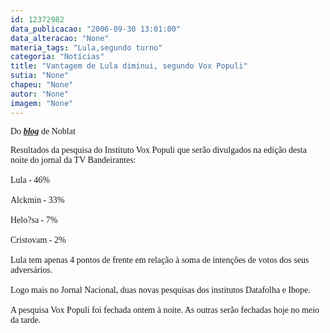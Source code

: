 ```yaml
---
id: 12372982
data_publicacao: "2006-09-30 13:01:00"
data_alteracao: "None"
materia_tags: "Lula,segundo turno"
categoria: "Notícias"
title: "Vantagem de Lula diminui, segundo Vox Populi"
sutia: "None"
chapeu: "None"
autor: "None"
imagem: "None"
---
```

<p><span style="font-family: Verdana;">Do <strong><em><a href="http://fivenews.sjcc.com.br/https:/www.noblat.com.br/" target="_blank" rel="noopener noreferrer">blog</a></em></strong> de Noblat</span></p>
<p><span style="font-family: Verdana;">Resultados da pesquisa do Instituto Vox Populi que ser&atilde;o divulgados na edi&ccedil;&atilde;o desta noite do jornal da TV Bandeirantes:<br />&nbsp;<br />Lula - 46%<br />&nbsp;<br />Alckmin - 33%<br />&nbsp;<br />Helo?sa - 7%<br />&nbsp;<br />Cristovam - 2%<br />&nbsp;<br />Lula tem apenas 4 pontos de frente em rela&ccedil;&atilde;o &agrave; soma de inten&ccedil;&otilde;es de votos dos seus advers&aacute;rios.<br />&nbsp;<br />Logo mais no Jornal Nacional, duas novas pesquisas dos institutos Datafolha e Ibope.<br />&nbsp;<br />A pesquisa Vox Populi foi fechada ontem &agrave; noite. As outras ser&atilde;o fechadas hoje no meio da tarde.</span></p>
